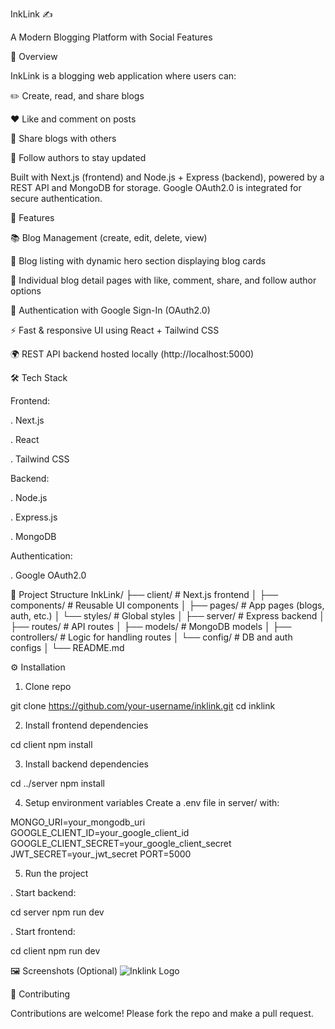 InkLink ✍️

A Modern Blogging Platform with Social Features

📌 Overview

InkLink is a blogging web application where users can:

✏️ Create, read, and share blogs

❤️ Like and comment on posts

🔗 Share blogs with others

👤 Follow authors to stay updated

Built with Next.js (frontend) and Node.js + Express (backend), powered by a REST API and MongoDB for storage.
Google OAuth2.0 is integrated for secure authentication.

🚀 Features

📚 Blog Management (create, edit, delete, view)

📰 Blog listing with dynamic hero section displaying blog cards

🔎 Individual blog detail pages with like, comment, share, and follow author options

🔐 Authentication with Google Sign-In (OAuth2.0)

⚡ Fast & responsive UI using React + Tailwind CSS

🌍 REST API backend hosted locally (http://localhost:5000)

🛠️ Tech Stack

Frontend:

. Next.js

. React

. Tailwind CSS

Backend:

. Node.js

. Express.js

. MongoDB

Authentication:

. Google OAuth2.0

📂 Project Structure
InkLink/
├── client/              # Next.js frontend
│   ├── components/      # Reusable UI components
│   ├── pages/           # App pages (blogs, auth, etc.)
│   └── styles/          # Global styles
│
├── server/              # Express backend
│   ├── routes/          # API routes
│   ├── models/          # MongoDB models
│   ├── controllers/     # Logic for handling routes
│   └── config/          # DB and auth configs
│
└── README.md

⚙️ Installation

1. Clone repo

git clone https://github.com/your-username/inklink.git
cd inklink


2. Install frontend dependencies

cd client
npm install


3. Install backend dependencies

cd ../server
npm install


4. Setup environment variables
Create a .env file in server/ with:

MONGO_URI=your_mongodb_uri
GOOGLE_CLIENT_ID=your_google_client_id
GOOGLE_CLIENT_SECRET=your_google_client_secret
JWT_SECRET=your_jwt_secret
PORT=5000

5. Run the project

. Start backend:

cd server
npm run dev

. Start frontend:

cd client
npm run dev


🖼️ Screenshots (Optional)
<img src="./public/localhost_3000_.png" alt="Inklink Logo"/>


🤝 Contributing

Contributions are welcome! Please fork the repo and make a pull request.


